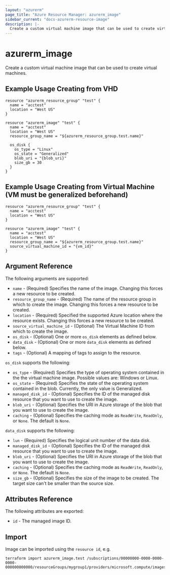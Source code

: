 ```yaml
---
layout: "azurerm"
page_title: "Azure Resource Manager: azurerm_image"
sidebar_current: "docs-azurerm-resource-image"
description: |-
  Create a custom virtual machine image that can be used to create virtual machines.
---
```


# azurerm\_image

Create a custom virtual machine image that can be used to create virtual machines.

## Example Usage Creating from VHD

```hcl
resource "azurerm_resource_group" "test" {
  name = "acctest"
  location = "West US"
}

resource "azurerm_image" "test" {
  name = "acctest"
  location = "West US"
  resource_group_name = "${azurerm_resource_group.test.name}"

  os_disk {
    os_type = "Linux"
    os_state = "Generalized"
    blob_uri = "{blob_uri}"
    size_gb = 30
  }
}
```

## Example Usage Creating from Virtual Machine (VM must be generalized beforehand)

```hcl
resource "azurerm_resource_group" "test" {
  name = "acctest"
  location = "West US"
}

resource "azurerm_image" "test" {
  name = "acctest"
  location = "West US"
  resource_group_name = "${azurerm_resource_group.test.name}"
  source_virtual_machine_id = "{vm_id}"
}
```

## Argument Reference

The following arguments are supported:

* `name` - (Required) Specifies the name of the image. Changing this forces a
    new resource to be created.
* `resource_group_name` - (Required) The name of the resource group in which to create
    the image. Changing this forces a new resource to be created.
* `location` - (Required) Specified the supported Azure location where the resource exists.
    Changing this forces a new resource to be created.
* `source_virtual_machine_id` - (Optional) The Virtual Machine ID from which to create the image.
* `os_disk` - (Optional) One or more `os_disk` elements as defined below.
* `data_disk` - (Optional) One or more `data_disk` elements as defined below.
* `tags` - (Optional) A mapping of tags to assign to the resource.

`os_disk` supports the following:

* `os_type` - (Required) Specifies the type of operating system contained in the the virtual machine image. Possible values are: Windows or Linux.
* `os_state` - (Required) Specifies the state of the operating system contained in the blob. Currently, the only value is Generalized.
* `managed_disk_id` - (Optional) Specifies the ID of the managed disk resource that you want to use to create the image.
* `blob_uri` - (Optional) Specifies the URI in Azure storage of the blob that you want to use to create the image.
* `caching` - (Optional) Specifies the caching mode as `ReadWrite`, `ReadOnly`, or `None`. The default is `None`.

`data_disk` supports the following:

* `lun` - (Required) Specifies the logical unit number of the data disk.
* `managed_disk_id` - (Optional) Specifies the ID of the managed disk resource that you want to use to create the image.
* `blob_uri` - (Optional) Specifies the URI in Azure storage of the blob that you want to use to create the image.
* `caching` - (Optional) Specifies the caching mode as `ReadWrite`, `ReadOnly`, or `None`. The default is `None`.
* `size_gb` - (Optional) Specifies the size of the image to be created. The target size can't be smaller than the source size.

## Attributes Reference

The following attributes are exported:

* `id` - The managed image ID.

## Import

Image can be imported using the `resource id`, e.g.

```
terraform import azurerm_image.test /subscriptions/00000000-0000-0000-0000-000000000000/resourceGroups/mygroup1/providers/microsoft.compute/images/image1
```
